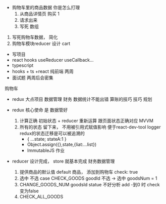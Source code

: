 - 购物车里的商品数据 你是怎么打理
    1. 从商品详情页 购买 1
    2. 请求出来
    3. 写死 数组

1. 写死购物车数据， 简化
2. 购物车模块reducer 设计
    cart

- 写项目
- react hooks  useReducer useCallback...
- typescript
- hooks + ts +react  纯前端  两周
- 面试题  两周后会密集

购物车
- redux  大点项目  数据管理
    财务   数据统计不能出错  算账的技巧
    技巧  规划

- redux 核心使命 是 数据管好 
    1. 计算正确  初始状态  + reducer 重新运算   跟页面状态正确对应  MVVM
    2. 所有的状态 留下来， 不用被引用式赋值影响 便于react-dev-tool logger   
        redux的状态迁移是可以被追溯的
        - {
            ...state;
            stateA:1
        }
        - Object.assign({},state,{liat:...list})
        - ImmutableJS  作业
- reducer 设计完成， store 就基本完成
    财务数据管理
    1. 提供商品的默认值  default
        商品， 添加到购物车 check: true
    2. 选中 不选  case CHECK_GOODS
        goodId
        不选 -> 选中  goodsNum = 1
    3. CHANGE_GOODS_NUM
        goodsId statue 不好分析 add 
        -到0 时 check变为false
    4. CHECK_ALL_GOODS
        